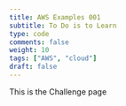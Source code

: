 ```yaml
---
title: AWS Examples 001
subtitle: To Do is to Learn
type: code
comments: false
weight: 10
tags: ["AWS", "cloud"]
draft: false
---
```

This is the Challenge page

